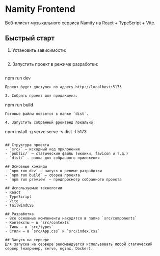 # Namity Frontend

Веб-клиент музыкального сервиса Namity на React + TypeScript + Vite.

## Быстрый старт

1. Установить зависимости:
   ```npm install
   ```

2. Запустить проект в режиме разработки:
   ```
npm run dev
   ```
   Проект будет доступен по адресу http://localhost:5173

3. Собрать проект для продакшена:
   ```
npm run build
   ```
   Готовые файлы появятся в папке `dist`.

4. Запустить собранный фронтенд локально:
   ```
npm install -g serve
serve -s dist -l 5173
   ```

## Структура проекта
- `src/` — исходный код приложения
- `public/` — статические файлы (иконки, favicon и т.д.)
- `dist/` — папка для собранного приложения

## Основные команды
- `npm run dev` — запуск в режиме разработки
- `npm run build` — сборка проекта
- `npm run preview` — предпросмотр собранного проекта

## Используемые технологии
- React
- TypeScript
- Vite
- TailwindCSS

## Разработка
- Все основные компоненты находятся в папке `src/components`
- Контексты — в `src/contexts`
- Типы — в `src/types`
- Стили — в `src/App.css` и `src/index.css`

## Запуск на сервере
Для запуска на сервере рекомендуется использовать любой статический сервер (например, serve, nginx, Docker).
